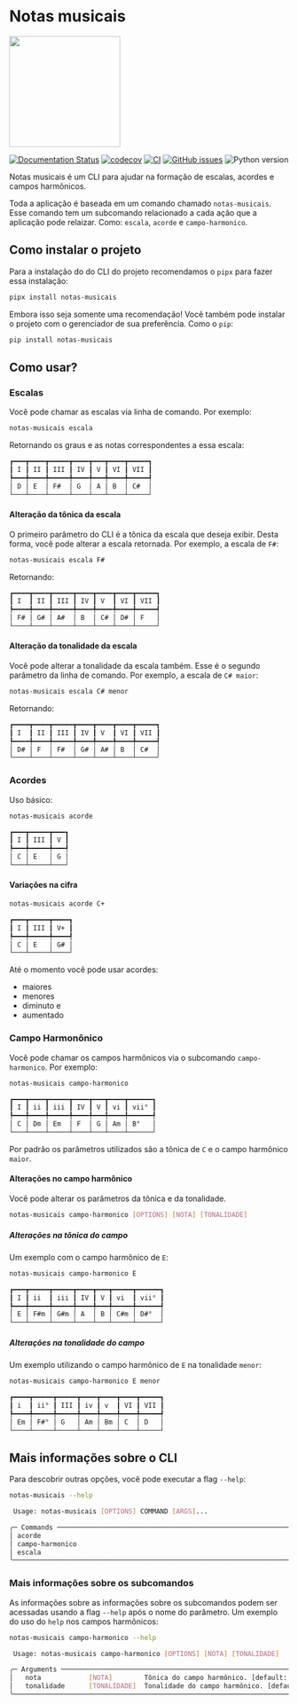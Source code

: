 # Notas musicais

<img src="https://notas-musicais-rwallan.readthedocs.io/en/latest/assets/logo.png" width="200">

[![Documentation Status](https://readthedocs.org/projects/notas-musicais-rwallan/badge/?version=latest)](https://notas-musicais-rwallan.readthedocs.io/en/latest/?badge=latest)
[![codecov](https://codecov.io/gh/RWallan/notas-musicais/branch/main/graph/badge.svg?token=BE2ZEH76FB)](https://codecov.io/gh/RWallan/notas-musicais)
[![CI](https://github.com/RWallan/notas-musicais/actions/workflows/pipeline.yml/badge.svg)](https://github.com/RWallan/notas-musicais/actions/workflows/pipeline.yml)
[![GitHub issues](https://img.shields.io/github/issues/RWallan/notas-musicais)](https://github.com/RWallan/notas-musicais/issues)
![Python version](https://img.shields.io/badge/python-3.11-blue)

Notas musicais é um CLI para ajudar na formação de escalas, acordes e campos harmônicos.

Toda a aplicação é baseada em um comando chamado `notas-musicais`. Esse comando tem um subcomando relacionado a cada ação que a aplicação pode relaizar. Como: `escala`, `acorde` e `campo-harmonico`.

## Como instalar o projeto

Para a instalação do do CLI do projeto recomendamos o `pipx` para fazer essa instalação:

```bash
pipx install notas-musicais
```

Embora isso seja somente uma recomendação! Você também pode instalar o projeto com o gerenciador de sua preferência. Como o `pip`:

```bash
pip install notas-musicais
```

## Como usar?

### Escalas

Você pode chamar as escalas via linha de comando. Por exemplo:

```bash
notas-musicais escala
```

Retornando os graus e as notas correspondentes a essa escala:

```bash
┏━━━┳━━━━┳━━━━━┳━━━━┳━━━┳━━━━┳━━━━━┓
┃ I ┃ II ┃ III ┃ IV ┃ V ┃ VI ┃ VII ┃
┡━━━╇━━━━╇━━━━━╇━━━━╇━━━╇━━━━╇━━━━━┩
│ D │ E  │ F#  │ G  │ A │ B  │ C#  │
└───┴────┴─────┴────┴───┴────┴─────┘
```

#### Alteração da tônica da escala

O primeiro parâmetro do CLI é a tônica da escala que deseja exibir. Desta forma, você pode alterar a escala retornada. Por exemplo, a escala de `F#`:

```bash
notas-musicais escala F#
```

Retornando:

```bash
┏━━━━┳━━━━┳━━━━━┳━━━━┳━━━━┳━━━━┳━━━━━┓
┃ I  ┃ II ┃ III ┃ IV ┃ V  ┃ VI ┃ VII ┃
┡━━━━╇━━━━╇━━━━━╇━━━━╇━━━━╇━━━━╇━━━━━┩
│ F# │ G# │ A#  │ B  │ C# │ D# │ F   │
└────┴────┴─────┴────┴────┴────┴─────┘
```

#### Alteração da tonalidade da escala

Você pode alterar a tonalidade da escala também. Esse é o segundo parâmetro da linha de comando. Por exemplo, a escala de `C# maior`:

```bash
notas-musicais escala C# menor
```

Retornando:

```bash
┏━━━━┳━━━━┳━━━━━┳━━━━┳━━━━┳━━━━┳━━━━━┓
┃ I  ┃ II ┃ III ┃ IV ┃ V  ┃ VI ┃ VII ┃
┡━━━━╇━━━━╇━━━━━╇━━━━╇━━━━╇━━━━╇━━━━━┩
│ D# │ F  │ F#  │ G# │ A# │ B  │ C#  │
└────┴────┴─────┴────┴────┴────┴─────┘
```

### Acordes

Uso básico:

```bash
notas-musicais acorde

┏━━━┳━━━━━┳━━━┓
┃ I ┃ III ┃ V ┃
┡━━━╇━━━━━╇━━━┩
│ C │ E   │ G │
└───┴─────┴───┘
```

#### Variações na cifra

```bash
notas-musicais acorde C+

┏━━━┳━━━━━┳━━━━┓
┃ I ┃ III ┃ V+ ┃
┡━━━╇━━━━━╇━━━━┩
│ C │ E   │ G# │
└───┴─────┴────┘
```

Até o momento você pode usar acordes:

* maiores
* menores
* diminuto e
* aumentado

### Campo Harmonônico

Você pode chamar os campos harmônicos via o subcomando `campo-harmonico`. Por exemplo:

```bash
notas-musicais campo-harmonico

┏━━━┳━━━━┳━━━━━┳━━━━┳━━━┳━━━━┳━━━━━━┓
┃ I ┃ ii ┃ iii ┃ IV ┃ V ┃ vi ┃ vii° ┃
┡━━━╇━━━━╇━━━━━╇━━━━╇━━━╇━━━━╇━━━━━━┩
│ C │ Dm │ Em  │ F  │ G │ Am │ B°   │
└───┴────┴─────┴────┴───┴────┴──────┘
```

Por padrão os parâmetros utilizados são a tônica de `C` e o campo harmônico `maior`.

#### Alterações no campo harmônico

Você pode alterar os parâmetros da tônica e da tonalidade.

```bash
notas-musicais campo-harmonico [OPTIONS] [NOTA] [TONALIDADE]
```

##### Alterações na tônica do campo

Um exemplo com o campo harmônico de `E`:

```bash
notas-musicais campo-harmonico E

┏━━━┳━━━━━┳━━━━━┳━━━━┳━━━┳━━━━━┳━━━━━━┓
┃ I ┃ ii  ┃ iii ┃ IV ┃ V ┃ vi  ┃ vii° ┃
┡━━━╇━━━━━╇━━━━━╇━━━━╇━━━╇━━━━━╇━━━━━━┩
│ E │ F#m │ G#m │ A  │ B │ C#m │ D#°  │
└───┴─────┴─────┴────┴───┴─────┴──────┘
```

##### Alterações na tonalidade do campo

Um exemplo utilizando o campo harmônico de `E` na tonalidade `menor`:

```bash
notas-musicais campo-harmonico E menor

┏━━━━┳━━━━━┳━━━━━┳━━━━┳━━━━┳━━━━┳━━━━━┓
┃ i  ┃ ii° ┃ III ┃ iv ┃ v  ┃ VI ┃ VII ┃
┡━━━━╇━━━━━╇━━━━━╇━━━━╇━━━━╇━━━━╇━━━━━┩
│ Em │ F#° │ G   │ Am │ Bm │ C  │ D   │
└────┴─────┴─────┴────┴────┴────┴─────┘
```

## Mais informações sobre o CLI

Para descobrir outras opções, você pode executar a flag `--help`:

```bash
notas-musicais --help

 Usage: notas-musicais [OPTIONS] COMMAND [ARGS]...

╭─ Commands ───────────────────────────────────────────────────────────────────────────────────────────────────────────╮
│ acorde                                                                                                               │
│ campo-harmonico                                                                                                      │
│ escala                                                                                                               │
╰──────────────────────────────────────────────────────────────────────────────────────────────────────────────────────╯
```

### Mais informações sobre os subcomandos

As informações sobre as informações sobre os subcomandos podem ser acessadas usando a flag `--help` após o nome do parâmetro. Um exemplo do uso do `help` nos campos harmônicos:

```bash
notas-musicais campo-harmonico --help

 Usage: notas-musicais campo-harmonico [OPTIONS] [NOTA] [TONALIDADE]

╭─ Arguments ──────────────────────────────────────────────────────────────────────────────────────────────────────────╮
│   nota            [NOTA]        Tônica do campo harmônico. [default: C]                                              │
│   tonalidade      [TONALIDADE]  Tonalidade do campo harmônico. [default: maior]                                      │
╰──────────────────────────────────────────────────────────────────────────────────────────────────────────────────────╯
```
